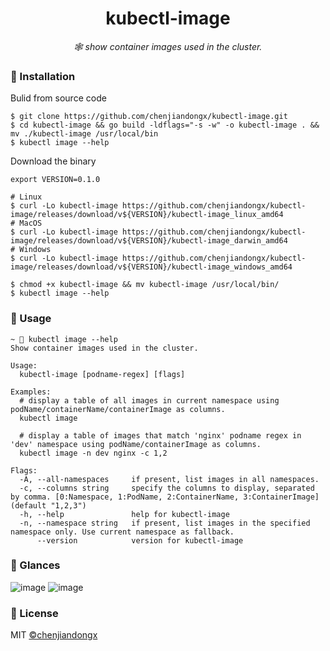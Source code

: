 <h1 align="center">kubectl-image</h1>

<p align="center">
  <em>🕸 show container images used in the cluster.</em>
</p>

### 🔰 Installation

Bulid from source code
```shell
$ git clone https://github.com/chenjiandongx/kubectl-image.git
$ cd kubectl-image && go build -ldflags="-s -w" -o kubectl-image . && mv ./kubectl-image /usr/local/bin
$ kubectl image --help
```

Download the binary
```shell
export VERSION=0.1.0

# Linux
$ curl -Lo kubectl-image https://github.com/chenjiandongx/kubectl-image/releases/download/v${VERSION}/kubectl-image_linux_amd64
# MacOS
$ curl -Lo kubectl-image https://github.com/chenjiandongx/kubectl-image/releases/download/v${VERSION}/kubectl-image_darwin_amd64
# Windows
$ curl -Lo kubectl-image https://github.com/chenjiandongx/kubectl-image/releases/download/v${VERSION}/kubectl-image_windows_amd64

$ chmod +x kubectl-image && mv kubectl-image /usr/local/bin/
$ kubectl image --help
```

### 📝 Usage

```shell
~ 🐶 kubectl image --help
Show container images used in the cluster.

Usage:
  kubectl-image [podname-regex] [flags]

Examples:
  # display a table of all images in current namespace using podName/containerName/containerImage as columns.
  kubectl image

  # display a table of images that match 'nginx' podname regex in 'dev' namespace using podName/containerImage as columns.
  kubectl image -n dev nginx -c 1,2

Flags:
  -A, --all-namespaces     if present, list images in all namespaces.
  -c, --columns string     specify the columns to display, separated by comma. [0:Namespace, 1:PodName, 2:ContainerName, 3:ContainerImage] (default "1,2,3")
  -h, --help               help for kubectl-image
  -n, --namespace string   if present, list images in the specified namespace only. Use current namespace as fallback.
      --version            version for kubectl-image
```

### 🔖 Glances

![image](https://user-images.githubusercontent.com/19553554/74601790-d54f6980-50dc-11ea-90d6-004650d5ed2f.jpg)
![image](https://user-images.githubusercontent.com/19553554/74601792-de403b00-50dc-11ea-9a26-a354668b8195.jpg)

### 📃 License

MIT [©chenjiandongx](https://github.com/chenjiandongx)
